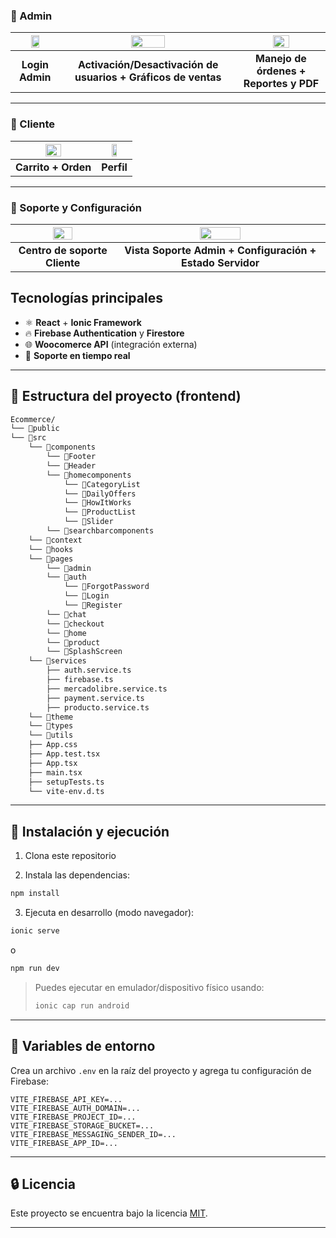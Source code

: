 ### 🔐 Admin
| <img src="https://github.com/user-attachments/assets/6594e209-9e24-4489-9325-95d3f2a462b7" width="45%"> | <img src="https://github.com/user-attachments/assets/4c5330b6-3321-4381-b27f-32ea51a7a289" width="45%"> | <img src="https://github.com/user-attachments/assets/ca27d708-2600-441b-9fe9-372bcf7c46a5" width="45%"> |
|:--:|:--:|:--:|
| **Login Admin** | **Activación/Desactivación de usuarios + Gráficos de ventas** | **Manejo de órdenes + Reportes y PDF** |

---

### 🛒 Cliente
| <img src="https://github.com/user-attachments/assets/a5c0d92b-f3ba-493a-aa97-ad96cc4a5553" width="45%"> | <img src="https://github.com/user-attachments/assets/21031ff1-72b5-4e94-96e9-f0da93e0ea9c" width="45%"> |
|:--:|:--:|
| **Carrito + Orden** | **Perfil** |

---

### 💬 Soporte y Configuración
| <img src="https://github.com/user-attachments/assets/7e7acdf4-a874-42da-aaf9-e19b6d784a5a" width="45%"> | <img src="https://github.com/user-attachments/assets/ed8969a4-fcae-4a2c-9b8e-ce974005ccbd" width="45%"> |
|:--:|:--:|
| **Centro de soporte Cliente** | **Vista Soporte Admin + Configuración + Estado Servidor** |


## Tecnologías principales

- ⚛️ **React** + **Ionic Framework**
- 🔥 **Firebase Authentication** y **Firestore**
- 🌐 **Woocomerce API** (integración externa)
- 💬 **Soporte en tiempo real**

---

## 📁 Estructura del proyecto (frontend)

```bash
Ecommerce/
└── 📁public
└── 📁src
    └── 📁components
        └── 📁Footer
        └── 📁Header
        └── 📁homecomponents
            └── 📁CategoryList
            └── 📁DailyOffers
            └── 📁HowItWorks
            └── 📁ProductList
            └── 📁Slider
        └── 📁searchbarcomponents
    └── 📁context
    └── 📁hooks
    └── 📁pages
        └── 📁admin
        └── 📁auth
            └── 📁ForgotPassword
            └── 📁Login
            └── 📁Register
        └── 📁chat
        └── 📁checkout
        └── 📁home
        └── 📁product
        └── 📁SplashScreen
    └── 📁services
        ├── auth.service.ts
        ├── firebase.ts
        ├── mercadolibre.service.ts
        ├── payment.service.ts
        ├── producto.service.ts
    └── 📁theme
    └── 📁types
    └── 📁utils
    ├── App.css
    ├── App.test.tsx
    ├── App.tsx
    ├── main.tsx
    ├── setupTests.ts
    └── vite-env.d.ts
```

---

## 🧩 Instalación y ejecución

1. Clona este repositorio

2. Instala las dependencias:

```bash
npm install
```

3. Ejecuta en desarrollo (modo navegador):

```bash
ionic serve
```

o

```bash
npm run dev
```

> Puedes ejecutar en emulador/dispositivo físico usando:
>
> ```bash
> ionic cap run android
> ```

---

## 🔐 Variables de entorno

Crea un archivo `.env` en la raíz del proyecto y agrega tu configuración de Firebase:

```env
VITE_FIREBASE_API_KEY=...
VITE_FIREBASE_AUTH_DOMAIN=...
VITE_FIREBASE_PROJECT_ID=...
VITE_FIREBASE_STORAGE_BUCKET=...
VITE_FIREBASE_MESSAGING_SENDER_ID=...
VITE_FIREBASE_APP_ID=...
```

---

## 🔒 Licencia

Este proyecto se encuentra bajo la licencia [MIT](LICENSE).

---
